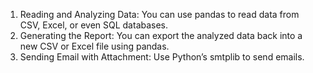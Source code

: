1. Reading and Analyzing Data:
You can use pandas to read data from CSV, Excel, or even SQL databases.
2. Generating the Report:
You can export the analyzed data back into a new CSV or Excel file using pandas.
3. Sending Email with Attachment:
Use Python’s smtplib to send emails.
